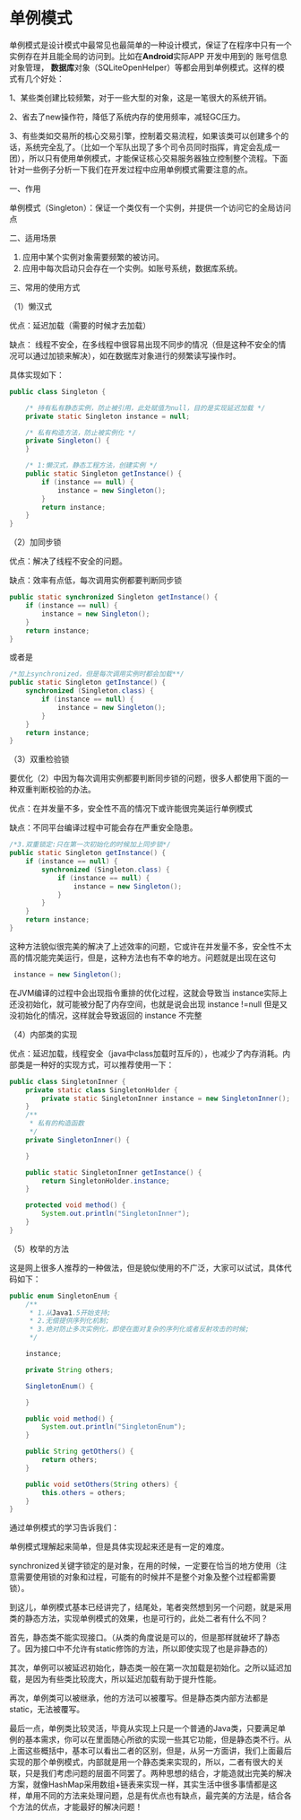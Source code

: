 # 单例模式

单例模式是设计模式中最常见也最简单的一种设计模式，保证了在程序中只有一个实例存在并且能全局的访问到。比如在**Android**实际APP 开发中用到的 账号信息对象管理， **数据库**对象（SQLiteOpenHelper）等都会用到单例模式。这样的模式有几个好处：

1、某些类创建比较频繁，对于一些大型的对象，这是一笔很大的系统开销。

2、省去了new操作符，降低了系统内存的使用频率，减轻GC压力。

3、有些类如交易所的核心交易引擎，控制着交易流程，如果该类可以创建多个的话，系统完全乱了。（比如一个军队出现了多个司令员同时指挥，肯定会乱成一团），所以只有使用单例模式，才能保证核心交易服务器独立控制整个流程。下面针对一些例子分析一下我们在开发过程中应用单例模式需要注意的点。

一、作用

单例模式（Singleton）：保证一个类仅有一个实例，并提供一个访问它的全局访问点

二、适用场景

1. 应用中某个实例对象需要频繁的被访问。
2. 应用中每次启动只会存在一个实例。如账号系统，数据库系统。

三、常用的使用方式

（1）懒汉式

优点：延迟加载（需要的时候才去加载）

缺点： 线程不安全，在多线程中很容易出现不同步的情况（但是这种不安全的情况可以通过加锁来解决），如在数据库对象进行的频繁读写操作时。

具体实现如下：

```java
public class Singleton {

    /* 持有私有静态实例，防止被引用，此处赋值为null，目的是实现延迟加载 */
    private static Singleton instance = null;

    /* 私有构造方法，防止被实例化 */
    private Singleton() {
    }

    /* 1:懒汉式，静态工程方法，创建实例 */
    public static Singleton getInstance() {
        if (instance == null) {
            instance = new Singleton();
        }
        return instance;
    }
}
```

（2）加同步锁

优点：解决了线程不安全的问题。

缺点：效率有点低，每次调用实例都要判断同步锁

```java
public static synchronized Singleton getInstance() {
    if (instance == null) {
        instance = new Singleton();
    }
    return instance;
}
```

或者是

```java
/*加上synchronized，但是每次调用实例时都会加载**/
public static Singleton getInstance() {
    synchronized (Singleton.class) {
        if (instance == null) {
            instance = new Singleton();
        }
    }
    return instance;
}
```

（3）双重检验锁

要优化（2）中因为每次调用实例都要判断同步锁的问题，很多人都使用下面的一种双重判断校验的办法。

优点：在并发量不多，安全性不高的情况下或许能很完美运行单例模式

缺点：不同平台编译过程中可能会存在严重安全隐患。

```java
/*3.双重锁定:只在第一次初始化的时候加上同步锁*/
public static Singleton getInstance() {
    if (instance == null) {
        synchronized (Singleton.class) {
            if (instance == null) {
                instance = new Singleton();
            }
        }
    }
    return instance;
}
```

这种方法貌似很完美的解决了上述效率的问题，它或许在并发量不多，安全性不太高的情况能完美运行，但是，这种方法也有不幸的地方。问题就是出现在这句

```java
 instance = new Singleton(); 
```

在JVM编译的过程中会出现指令重排的优化过程，这就会导致当 instance实际上还没初始化，就可能被分配了内存空间，也就是说会出现 instance !=null 但是又没初始化的情况，这样就会导致返回的 instance 不完整

（4）内部类的实现

优点：延迟加载，线程安全（java中class加载时互斥的），也减少了内存消耗。内部类是一种好的实现方式，可以推荐使用一下：

```java
public class SingletonInner {
    private static class SingletonHolder {
        private static SingletonInner instance = new SingletonInner();
    }
    /**
     * 私有的构造函数
     */
    private SingletonInner() {

    }

    public static SingletonInner getInstance() {
        return SingletonHolder.instance;
    }

    protected void method() {
        System.out.println("SingletonInner");
    }
} 
```

（5）枚举的方法

这是网上很多人推荐的一种做法，但是貌似使用的不广泛，大家可以试试，具体代码如下：

```java
public enum SingletonEnum {
    /**
     * 1.从Java1.5开始支持;
     * 2.无偿提供序列化机制;
     * 3.绝对防止多次实例化，即使在面对复杂的序列化或者反射攻击的时候;
     */

    instance;

    private String others;

    SingletonEnum() {

    }

    public void method() {
        System.out.println("SingletonEnum");
    }

    public String getOthers() {
        return others;
    }

    public void setOthers(String others) {
        this.others = others;
    }
} 
```

通过单例模式的学习告诉我们：

单例模式理解起来简单，但是具体实现起来还是有一定的难度。

synchronized关键字锁定的是对象，在用的时候，一定要在恰当的地方使用（注意需要使用锁的对象和过程，可能有的时候并不是整个对象及整个过程都需要锁）。

到这儿，单例模式基本已经讲完了，结尾处，笔者突然想到另一个问题，就是采用类的静态方法，实现单例模式的效果，也是可行的，此处二者有什么不同？

首先，静态类不能实现接口。（从类的角度说是可以的，但是那样就破坏了静态了。因为接口中不允许有static修饰的方法，所以即使实现了也是非静态的）

其次，单例可以被延迟初始化，静态类一般在第一次加载是初始化。之所以延迟加载，是因为有些类比较庞大，所以延迟加载有助于提升性能。

再次，单例类可以被继承，他的方法可以被覆写。但是静态类内部方法都是static，无法被覆写。

最后一点，单例类比较灵活，毕竟从实现上只是一个普通的Java类，只要满足单例的基本需求，你可以在里面随心所欲的实现一些其它功能，但是静态类不行。从上面这些概括中，基本可以看出二者的区别，但是，从另一方面讲，我们上面最后实现的那个单例模式，内部就是用一个静态类来实现的，所以，二者有很大的关联，只是我们考虑问题的层面不同罢了。两种思想的结合，才能造就出完美的解决方案，就像HashMap采用数组+链表来实现一样，其实生活中很多事情都是这样，单用不同的方法来处理问题，总是有优点也有缺点，最完美的方法是，结合各个方法的优点，才能最好的解决问题！
